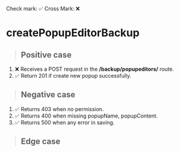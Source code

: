 Check mark: ✅
Cross Mark: ❌

# createPopupEditorBackup 

> ## Positive case
1. ❌ Receives a POST request in the **/backup/popupeditors/** route.
2. ✅ Return 201 if create new popup successfully.

> ## Negative case
1. ✅ Returns 403 when no permission. 
2. ✅ Returns 400 when missing popupName, popupContent. 
3. ✅ Returns 500 when any error in saving. 

> ## Edge case